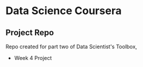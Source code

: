 # Data Science Coursera
## Project Repo

Repo created for part two of Data Scientist's Toolbox,
* Week 4 Project
